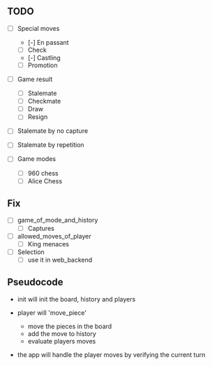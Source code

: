 ## TODO

- [ ] Special moves
    - [-] En passant
    - [ ] Check
    - [-] Castling
    - [ ] Promotion

- [ ] Game result
    - [ ] Stalemate
    - [ ] Checkmate
    - [ ] Draw
    - [ ] Resign

- [ ] Stalemate by no capture
- [ ] Stalemate by repetition

- [ ] Game modes
    - [ ] 960 chess
    - [ ] Alice Chess

## Fix

- [ ] game_of_mode_and_history
    - [ ] Captures

- [ ] allowed_moves_of_player
    - [ ] King menaces

- [ ] Selection
    - [ ] use it in web_backend

## Pseudocode

- init will init the board, history and players

- player will 'move_piece'
    - move the pieces in the board
    - add the move to history
    - evaluate players moves

- the app will handle the player moves by verifying the current turn
